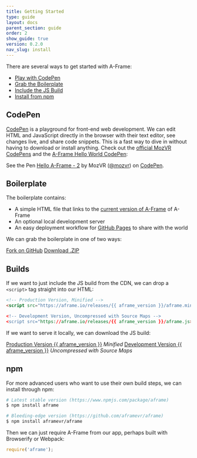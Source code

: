 ```yaml
---
title: Getting Started
type: guide
layout: docs
parent_section: guide
order: 2
show_guide: true
version: 0.2.0
nav_slug: install
---
```


<script async src="//assets.codepen.io/assets/embed/ei.js"></script>

There are several ways to get started with A-Frame:

* [Play with CodePen](#CodePen)
* [Grab the Boilerplate](#Boilerplate)
* [Include the JS Build](#Builds)
* [Install from npm](#npm)

## CodePen

[CodePen][codepen] is a playground for front-end web development. We can edit HTML and JavaScript directly in the browser with their text editor, see changes live, and share code snippets. This is a fast way to dive in without having to download or install anything. Check out the [official MozVR CodePens](http://codepen.io/team/mozvr/) and the [A-Frame Hello World CodePen][codepen]:

<p data-height="500" data-theme-id="0" data-slug-hash="jqERjQ" data-default-tab="result" data-user="mozvr" class="codepen">See the Pen <a href="http://codepen.io/team/mozvr/pen/jqERjQ/">Hello A-Frame - 2</a> by MozVR (<a href="http://codepen.io/mozvr">@mozvr</a>) on <a href="http://codepen.io">CodePen</a>.</p>

## Boilerplate

The boilerplate contains:

- A simple HTML file that links to the [current version of A-Frame][current] of A-Frame
- An optional local development server
- An easy deployment workflow for [GitHub Pages][ghpages] to share with the world

We can grab the boilerplate in one of two ways:

<a class="btn btn-download" href="https://github.com/aframevr/aframe-boilerplate/">Fork on GitHub</a>
<a class="btn btn-download" href="https://github.com/aframevr/aframe-boilerplate/archive/master.zip" download="aframe-boilerplate.zip">Download .ZIP<span></span></a>

## Builds

If we want to just include the JS build from the CDN, we can drop a `<script>` tag straight into our HTML:

```html
<!-- Production Version, Minified -->
<script src="https://aframe.io/releases/{{ aframe_version }}/aframe.min.js></script>

<!-- Development Version, Uncompressed with Source Maps -->
<script src="https://aframe.io/releases/{{ aframe_version }}/aframe.js></script>
```

If we want to serve it locally, we can download the JS build:

<a class="btn btn-download" href="https://aframe.io/releases/{{ aframe_version }}/aframe.min.js" download>Production Version <span>{{ aframe_version }}</span></a> <em class="install-note">Minified</em>
<a class="btn btn-download" href="https://aframe.io/releases/{{ aframe_version }}/aframe.js" download>Development Version <span>{{ aframe_version }}</span></a> <em class="install-note">Uncompressed with Source Maps</em>

## npm

For more advanced users who want to use their own build steps, we can install through npm:

```bash
# Latest stable version (https://www.npmjs.com/package/aframe)
$ npm install aframe

# Bleeding-edge version (https://github.com/aframevr/aframe)
$ npm install aframevr/aframe
```

Then we can just require A-Frame from our app, perhaps built with Browserify or Webpack:

```js
require('aframe');
```

[codepen]: http://codepen.io/team/mozvr/pen/BjygdO?editors=100
[current]: https://aframe.io/releases/0.2.0/aframe.min.js
[ghpages]: https://pages.github.com/
